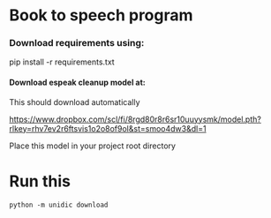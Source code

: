 # Book to speech program
### Download requirements using:
pip install -r requirements.txt

#### Download espeak cleanup model at:
This should download automatically

https://www.dropbox.com/scl/fi/8rgd80r8r6sr10uuyysmk/model.pth?rlkey=rhv7ev2r6ftsvis1o2o8of9ol&st=smoo4dw3&dl=1

Place this model in your project root directory

# Run this
    python -m unidic download